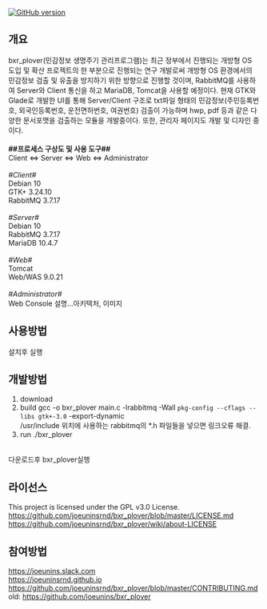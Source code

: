[![GitHub version](https://badge.fury.io/gh/joeuninsrnd%2Fbxr_plover.svg)](https://badge.fury.io/gh/joeuninsrnd%2Fbxr_plover)

## 개요
 bxr_plover(민감정보 생명주기 관리프로그램)는 최근 정부에서 진행되는 개방형 OS 도입 및 확산 프로젝트의 한 부분으로 진행되는 연구 개발로써 개방형 OS 환경에서의 민감정보 검출 및 유출을 방지하기 위한 방향으로 진행할 것이며, RabbitMQ를 사용하여 Server와 Client 통신을 하고 MariaDB, Tomcat을 사용할 예정이다. 현재 GTK와 Glade로 개발한 UI를 통해 Server/Client 구조로 txt파일 형태의 민감정보(주민등록번호, 외국인등록번호, 운전면허번호, 여권번호) 검출이 가능하며 hwp, pdf 등과 같은 다양한 문서포맷을 검출하는 모듈을 개발중이다. 또한, 관리자 페이지도 개발 및 디자인 중이다.<br><br>
**&#35;&#35;프로세스 구상도 및 사용 도구&#35;&#35;**<br>Client <=> Server <=> Web <=> Administrator<br><br>
*&#35;Client&#35;*<br>Debian 10 <br>GTK+ 3.24.10 <br>RabbitMQ 3.7.17 <br><br>
*&#35;Server&#35;*<br>Debian 10 <br>RabbitMQ 3.7.17 <br>MariaDB 10.4.7 <br><br>
*&#35;Web&#35;*<br> Tomcat <br>Web/WAS 9.0.21 <br><br>
*&#35;Administrator&#35;*<br>Web Console
설명...아키텍처, 이미지

## 사용방법
설치후 실행

## 개발방법
1. download
1. build
gcc -o bxr_plover main.c -lrabbitmq -Wall `pkg-config --cflags --libs gtk+-3.0` -export-dynamic</br>
/usr/include 위치에 사용하는 rabbitmq의 *.h 파일들을 넣으면 링크오류 해결.</br>
1. run
./bxr_plover
</br>
다운로드후 bxr_plover실행

## 라이선스
This project is licensed under the GPL v3.0 License.<br>
https://github.com/joeuninsrnd/bxr_plover/blob/master/LICENSE.md<br>
https://github.com/joeuninsrnd/bxr_plover/wiki/about-LICENSE

## 참여방법
https://joeunins.slack.com<br>
https://joeuninsrnd.github.io<br>
https://github.com/joeuninsrnd/bxr_plover/blob/master/CONTRIBUTING.md<br>
old: https://github.com/joeunins/bxr_plover<br>
